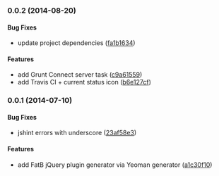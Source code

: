 <a name="0.0.2"></a>
### 0.0.2 (2014-08-20)


#### Bug Fixes

* update project dependencies ([fa1b1634](git@github.com:martinjezek/generator-fatb/commit/fa1b163495719c465eb15b8d8fc120bb68d5283c))


#### Features

* add Grunt Connect server task ([c9a61559](git@github.com:martinjezek/generator-fatb/commit/c9a61559aba6217a9e45529beba0c7dfaf5f55ae))
* add Travis CI + current status icon ([b6e127cf](git@github.com:martinjezek/generator-fatb/commit/b6e127cf83145f3bb1e2ba7265a5526312962eee))


<a name="0.0.1"></a>
### 0.0.1 (2014-07-10)


#### Bug Fixes

* jshint errors with underscore ([23af58e3](git@github.com:martinjezek/generator-fatb/commit/23af58e3fd7f40ca5741d0742dd87dc482eb3f76))


#### Features

* add FatB jQuery plugin generator via Yeoman generator ([a1c30f10](git@github.com:martinjezek/generator-fatb/commit/a1c30f10f643fe86c01b5635152df54d51ac677c))

